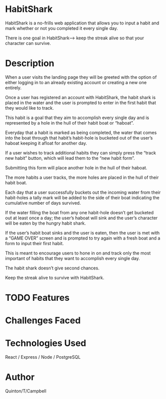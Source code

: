 # HabitShark

HabitShark is a no-frills web application that allows you to input a habit and mark whether or not you completed it every single day. 

There is one goal in HabitShark—> keep the streak alive so that your character can survive.

# Description

When a user visits the landing page they will be greeted with the option of either logging in to an already existing account or creating a new one entirely.

Once a user has registered an account with HabitShark, the habit shark is placed in the water and the user is prompted to enter in the first habit that they would like to track. 

This habit is a goal that they aim to accomplish every single day and is represented by a hole in the hull of their habit boat or “haboat”.

Everyday that a habit is marked as being completed, the water that comes into the boat through that habit’s habit-hole is bucketed out of the user’s haboat keeping it afloat for another day.

If a user wishes to track additional habits they can simply press the “track new habit” button, which will lead them to the “new habit form”.

Submitting this form will place another hole in the hull of their haboat.

The more habits a user tracks, the more holes are placed in the hull of their habit boat.

Each day that a user successfully buckets out the incoming water from their habit-holes a tally mark will be added to the side of their boat indicating the cumulative number of days survived.

If the water filling the boat from any one habit-hole doesn’t get bucketed out at least once a day; the user’s haboat will sink and the user’s character will be eaten by the hungry habit shark.

If the user’s habit boat sinks and the user is eaten, then the user is met with a “GAME OVER” screen and is prompted to try again with a fresh boat and a form to input their first habit.

This is meant to encourage users to hone in on and track only the most important of habits that they want to accomplish every single day.

The habit shark doesn’t give second chances.

Keep the streak alive to survive with HabitShark.

# TODO Features

# Challenges Faced 

# Technologies Used
React / Express / Node / PostgreSQL

# Author
Quinton/T/Campbell